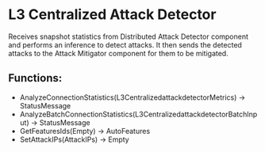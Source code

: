 # L3 Centralized Attack Detector

Receives snapshot statistics from Distributed Attack Detector component and performs an inference to detect attacks.
It then sends the detected attacks to the Attack Mitigator component for them to be mitigated.

## Functions: 
- AnalyzeConnectionStatistics(L3CentralizedattackdetectorMetrics) -> StatusMessage
- AnalyzeBatchConnectionStatistics(L3CentralizedattackdetectorBatchInput) -> StatusMessage
- GetFeaturesIds(Empty) -> AutoFeatures
- SetAttackIPs(AttackIPs) -> Empty
